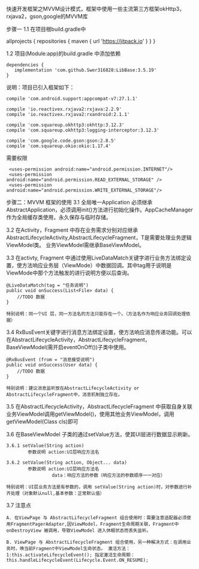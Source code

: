 快速开发框架之MVVM设计模式，框架中使用一些主流第三方框架okHttp3，rxjava2，gson,google的MVVM库

步骤一
1.1 在项目根build.gradle中

allprojects {
    repositories {
        maven { url 'https://jitpack.io' }
    }
}

1.2 项目(Module:app)的build.gradle 中添加依赖

    dependencies {
       implementation 'com.github.Swer316828:LibBase:3.5.19'
    }

   说明：项目已引入框架如下：

    compile 'com.android.support:appcompat-v7:27.1.1'

    compile 'io.reactivex.rxjava2:rxjava:2.2.9'
    compile 'io.reactivex.rxjava2:rxandroid:2.1.1'

    compile 'com.squareup.okhttp3:okhttp:3.12.3'
    compile 'com.squareup.okhttp3:logging-interceptor:3.12.3'

    compile 'com.google.code.gson:gson:2.8.5'
    compile 'com.squareup.okio:okio:1.17.4'

  需要权限

     <uses-permission android:name="android.permission.INTERNET"/>
     <uses-permission android:name="android.permission.READ_EXTERNAL_STORAGE" />
     <uses-permission android:name="android.permission.WRITE_EXTERNAL_STORAGE"/>

步骤二：MVVM 框架的使用
3.1 全局唯一Application 必须继承AbstractApplication，必须调用init()方法进行初始化操作。AppCacheManager 作为全局缓存类使用，永久保存与临时存储。

3.2 在Activity，Fragment 中存在业务需求分别对应继承 AbstractLifecycleActivity<T>,AbstractLifecycleFragment<T>，T是需要处理业务逻辑ViewModel类。
业务ViewModel需继承BaseViewModel。

3.3 在activty, Fragment 中通过使用LiveDataMatch关键字进行业务方法绑定设置，使方法响应业务层（ViewMode）中数据回调。其中tag用于说明是ViewMode中那个方法触发的进行说明方便以后查询。

    @LiveDataMatch(tag = "任务说明")
    public void onSuccess(List<File> data) {
        //TODO 数据
    }

    特别说明：同一个UI 层，同一方法名的方法只能存在一个。（方法名作为响应业务回调处理依据）

3.4 RxBusEvent关键字进行消息方法绑定设置，使方法响应消息传递功能。可以在AbstractLifecycleActivity，AbstractLifecycleFragment，BaseViewModel(需开启eventOnOff())子类中使用。

    @RxBusEvent (from = "消息接受说明")
    public void onSuccess(User data) {
        //TODO 数据
    }

    特别说明：建议消息监听放在AbstractLifecycleActivity or AbstractLifecycleFragment中，消息机制独立存在。

3.5 在AbstractLifecycleActivity，AbstractLifecycleFragment 中获取自身关联业务ViewModel调用getViewModel()，使用其他业务ViewModel，调用getViewModel(Class<T> cls)即可

3.6 在BaseViewModel 子类的通过setValue方法，使其UI层进行数据显示刷新。

    3.6.1 setValue(String action)
            参数说明 action:UI层响应方法名

    3.6.2 setValue(String action, Object... data)
            参数说明 action:UI层响应方法名
                     data：响应方法的参数（响应方法的参数顺序一一对应）

    特别说明：UI层业务方法是有参数的，调用 setValue(String action)时，对参数进行补齐处理（对象默认null,基本参数：正常默认值）

3.7 注意点

    A. 在ViewPage 与 AbstractLifecycleFragment 组合使用时：需要注意适配器必须使用FragmentPagerAdapter,因ViewModel，Fragment生命周期关联，Fragment中onDestroyView 被调用，导致ViewModel 进入休眠状态而丢失监听。

    B. ViewPage 与 AbstractLifecycleFragment 组合使用，另一种解决方式：在调用业务时，唤当前Fragment中ViewModel生命状态。 激活方法：1:this.activateLifecycleEvent(); 指定激活生命周期：this.handleLifecycleEvent(Lifecycle.Event.ON_RESUME);
